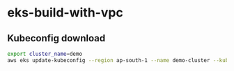 # eks-build-with-vpc

## Kubeconfig download 

```bash
export cluster_name=demo
aws eks update-kubeconfig --region ap-south-1 --name demo-cluster --kubeconfig demo-cluster-kubeconfig
```